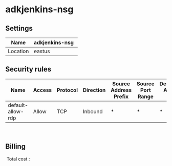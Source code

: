 # adkjenkins-nsg

## Settings


| Name | adkjenkins-nsg  |
| --- | --- |
| Location | eastus  |



## Security rules


| Name | Access | Protocol | Direction | Source Address Prefix | Source Port Range | Destination Address Prefix | Destination Port Range |
| --- | --- | --- | --- | --- | --- | --- | --- |
| default-allow-rdp  | Allow  | TCP  | Inbound  | *  | *  | *  | 3389  |
 




## Billing
 Total cost : 
